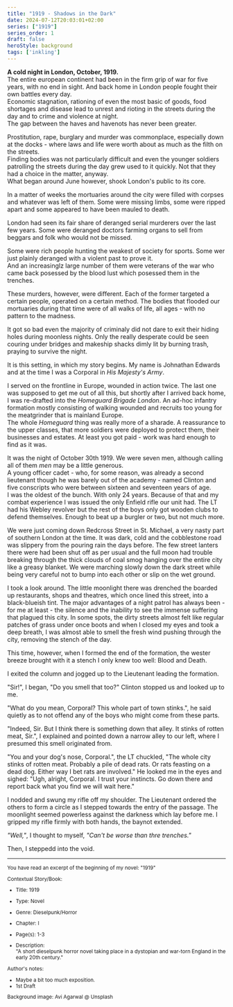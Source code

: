 ```yaml
---
title: "1919 - Shadows in the Dark"
date: 2024-07-12T20:03:01+02:00
series: ["1919"]
series_order: 1
draft: false
heroStyle: background
tags: ['inkling']
---
```


**A cold night in London, October, 1919.**<br>
The entire european continent had been in the firm grip of war for five years, with no
end in sight. And back home in London people fought their own battles every day.<br>
Economic stagnation, rationing of even the most basic of goods, food shortages and disease
lead to unrest and rioting in the streets during the day and to crime and violence at night.<br>
The gap between the haves and havenots has never been greater.

Prostitution, rape, burglary and murder was commonplace, especially down at the docks - where laws and life
were worth about as much as the filth on the streets.<br>
Finding bodies was not particularly difficult and even the younger soldiers patrolling the streets during the day
grew used to it quickly. Not that they had a choice in the matter, anyway.<br>
What began around June however, shook London's public to its core.

In a matter of weeks the mortuaries around the city were filled with corpses and whatever was left of them. Some
were missing limbs, some were ripped apart and some appeared to have been mauled to death.

London had seen its fair share of deranged serial murderers over the last few years. Some were deranged doctors farming
organs to sell from beggars and folk who would not be missed.

Some were rich people hunting the weakest of society for sports. Some wer just plainly deranged with a violent past to prove it.<br>
And an increasinglz large number of them were veterans of the war who came back posessed by the blood lust which posessed them
in the trenches.

These murders, however, were different. Each of the former targeted a certain people, operated on a certain method. The bodies that 
flooded our mortuaries during that time were of all walks of life, all ages - with no pattern to the madness.

It got so bad even the majority of criminaly did not dare to exit their hiding holes during moonless nights.
Only the really desperate could be seen couring under bridges and makeship shacks dimly lit by burning trash, praying to survive the night.

It is this setting, in which my story begins. My name is Johnathan Edwards and at the time I was a Corporal in *His Majesty's Army*.

I served on the frontline in Europe, wounded in action twice. The last one was supposed to get me out of all this, but shortly after
I arrived back home, I was re-drafted into the *Homeguard Brigade London*. An ad-hoc infantry formation mostly consisting of walking
wounded and recruits too young for the meatgrinder that is mainland Europe.<br>
The whole *Homeguard* thing was really more of a sharade. A reassurance to the upper classes, that more soldiers were deployed to 
protect them, their businesses and estates. At least you got paid - work was hard enough to find as it was.

It was the night of October 30th 1919. We were seven men, although calling all of them *men* may be a little generous.<br>
A young officer cadet - who, for some reason, was already a second lieutenant though he was barely out of the academy - named Clinton
and five conscripts who were between sixteen and seventeen years of age.<br>
I was the oldest of the bunch. With only 24 years. Because of that and my combat experience I was issued the only Enfield rifle our
unit had. The LT had his Webley revolver but the rest of the boys only got wooden clubs to defend themselves. Enough to beat up a burgler
or two, but not much more.

We were just coming down Redcross Street in St. Michael, a very nasty part of southern London at the time. It was dark, cold and the cobblestone
road was slippery from the pouring rain the days before. The few street lanters there were had been shut off as per usual and the full moon had trouble 
breaking through the thick clouds of coal smog hanging over the entire city like a greasy blanket. We were marching slowly down the dark street 
while being very careful not to bump into each other or slip on the wet ground.

I took a look around. The little moonlight there was drenched the boarded up restaurants, shops and theatres, which once lined this street, into
a black-blueish tint. The major advantages of a night patrol has always been - for me at least - the silence and the inability to see the immense 
suffering that plagued this city. In some spots, the dirty streets almost felt like regular patches of grass under once boots and when I closed my 
eyes and took a deep breath, I was almost able to smell the fresh wind pushing through the city, removing the stench of the day.

This time, however, when I formed the end of the formation, the wester breeze brought with it a stench I only knew too well: Blood and Death.

I exited the column and jogged up to the Lieutenant leading the formation.

"Sir!", I began, "Do you smell that too?" Clinton stopped us and looked up to me.

"What do you mean, Corporal? This whole part of town stinks.", he said quietly as to not offend any of the boys who might come from these parts.

"Indeed, Sir. But I think there is something down that alley. It stinks of rotten meat, Sir.", I explained and pointed down a narrow alley to our left,
where I presumed this smell originated from.

"You and your dog's nose, Corporal.", the LT chuckled, "The whole city stinks of rotten meat. Probably a pile of dead rats. Or rats feasting on a dead dog.
Either way I bet rats are involved." He looked me in the eyes and sighed: "Ugh, alright, Corporal. I trust your instincts. Go down there and report back what you find 
we will wait here."

I nodded and swung my rifle off my shoulder. The Lieutenant ordered the others to form a circle as I stepped towards the entry of the passage. 
The moonlight seemed powerless against the darkness which lay before me. I gripped my rifle firmly with both hands, the baynot extended.

*"Well,"*, I thought to myself, *"Can't be worse than thre trenches."*

Then, I steppedd into the void.

---

<small>
You have read an excerpt of the beginning of my novel: "1919"

Contextual Story/Book:<br>
- Title: 1919<br>
- Type: Novel
- Genre: Dieselpunk/Horror
- Chapter: I<br>
- Page(s): 1-3<br>

- Description:<br>"A short dieselpunk horror novel taking place in a dystopian and war-torn England in the early
20th century."

Author's notes:

- Maybe a bit too much exposition.
- 1st Draft

Background image: Avi Agarwal @ Unsplash
<small>
